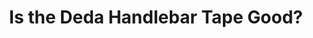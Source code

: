 ---
layout: community
category: community
title: "Is the Deda Handlebar Tape Good?"
description: "Is deda bar tape any good?  It’s great. The regular cork? In my experience, no. I'd go with Zipp CX before that, but the best overall is Supacaz Kush IMO. I have used it without problems."
isTopLevel: false
isSingleLevel: false
isArticle: false
datePublished: 2022-07-18 18:43:00 +0300
dateModified: 2022-07-18 18:43:00 +0300
published: false
---